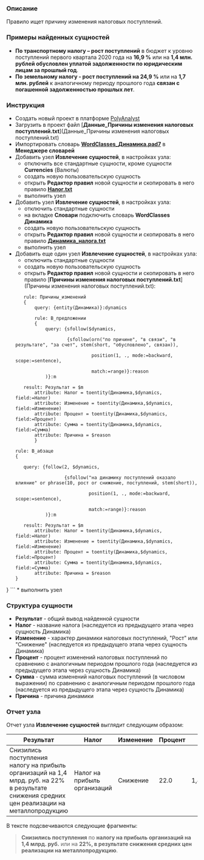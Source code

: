 ﻿### Описание
Правило ищет причину изменения налоговых поступлений.

### Примеры найденных сущностей
* **По транспортному налогу – рост поступлений** в бюджет к уровню поступлений первого квартала 2020 года на **16,9 %** или на **1,4 млн. рублей обусловлен уплатой задолженности по юридическим лицам за прошлый год**.
* **По земельному налогу - рост поступлений на 24,9 %** или на **1,7 млн. рублей** к аналогичному периоду прошлого года **связан с погашенной задолженностью прошлых лет**. 

### Инструкция
* Создать новый проект в платформе [PolyAnalyst](https://www.megaputer.ru/produkti/)
* Загрузить в проект файл [**Данные_Причины изменения налоговых поступлений.txt**](Данные_Причины изменения налоговых поступлений.txt)
* Импортировать словарь [**WordClasses_Динамика.pad7**](WordClasses_Динамика.pad7) в **Менеджере словарей**
* Добавить узел **Извлечение сущностей**, в настройках узла:
	 * отключить все стандартные сущности, кроме сущности **Currencies** (Валюты)
	 * создать новую пользовательскую сущность
	 * открыть **Редактор правил** новой сущности и скопировать в него правило [**Налог.txt**](Налог.txt)
	 * выполнить узел
* Добавить узел **Извлечение сущностей**, в настройках узла:
	 * отключить стандартные сущности
	 * на вкладке **Словари** подключить словарь **WordClasses Динамика**
	 * создать новую пользовательскую сущность
	 * открыть **Редактор правил** новой сущности и скопировать в него правило [**Динамика_налога.txt**](Динамика_налога.txt)
	 * выполнить узел
* Добавить еще один узел **Извлечение сущностей**, в настройках узла:
	 * отключить стандартные сущности
	 * создать новую пользовательскую сущность
	 * открыть **Редактор правил** новой сущности и скопировать в него правило [**Причины изменения налоговых поступлений.txt**](Причины изменения налоговых поступлений.txt):
	 ```  
		rule: Причины_изменений 
		{
			query: {entity(Динамика)}:dynamics
		
			rule: В_предложении
			{
				query: {sfollow($dynamics,																								
						
						{sfollow(orn("по причине", "в связи", "в результате", "за счет", stem(short, "обусловлено", связан)),	
								
								 position(1, ., mode:=backward, scope:=sentence),												
								
								 match:=range)}:reason
				)}:m

		result: Результат = $m 
			attribute: Налог = toentity(Динамика,$dynamics, field:=Налог)
			attribute: Изменение = toentity(Динамика,$dynamics, field:=Изменение) 
			attribute: Процент = toentity(Динамика,$dynamics, field:=Процент) 
			attribute: Сумма = toentity(Динамика,$dynamics, field:=Сумма)
			attribute: Причина = $reason
			}
	
	rule: В_абзаце
	{
		
		query: {follow(2, $dynamics, 																								  
		
					   {sfollow("на динамику поступлений оказало влияние" or phrase(10, рост or снижение, поступлений, stem(short)),  
								
								position(1, ., mode:=backward, scope:=sentence),													  
								
								match:=range)}:reason
				)}:m

		result: Результат = $m 
			attribute: Налог = toentity(Динамика,$dynamics, field:=Налог)
			attribute: Изменение = toentity(Динамика,$dynamics, field:=Изменение) 
			attribute: Процент = toentity(Динамика,$dynamics, field:=Процент) 
			attribute: Сумма = toentity(Динамика,$dynamics, field:=Сумма)
			attribute: Причина = $reason
	}
}
	```
	 * выполнить узел

### Структура сущности
* **Результат** - общий вывод найденной сущности
* **Налог** - название налога (наследуется из предыдущего этапа через сущность Динамика)
* **Изменение** - характер динамики налоговых поступлений, "Рост" или "Снижение" (наследуется из предыдущего этапа через сущность Динамика)
* **Процент** - процент изменений налоговых поступлений по сравнению с аналогичным периодом прошлого года (наследуется из предыдущего этапа через сущность Динамика)
* **Сумма** - сумма изменений налоговых поступлений (в числовом выражении) по сравнению с аналогичным периодом прошлого года (наследуется из предыдущего этапа через сущность Динамика)
* **Причина** - причина динамики

### Отчет узла
Отчет узла **Извлечение сущностей** выглядит следующим образом:

| Результат | Налог| Изменение| Процент | Сумма| Причина| 
| ------ | ------ | ------ | ------ | ------ | ------ |
|Снизились поступления налогу на прибыль организаций на 1,4 млрд. руб. на 22% в результате снижения средних цен реализации на металлопродукцию | Налог на прибыль организаций | Снижение | 22.0 | 1,400,000,000.0 | в результате снижения средних цен реализации на металлопродукцию |

В тексте подсвечиваются следующие фрагменты:
> **Снизились поступления**  по **налогу на прибыль организаций на  1,4 млрд. руб.**  или на **22%, в результате снижения средних цен реализации на металлопродукцию**.
